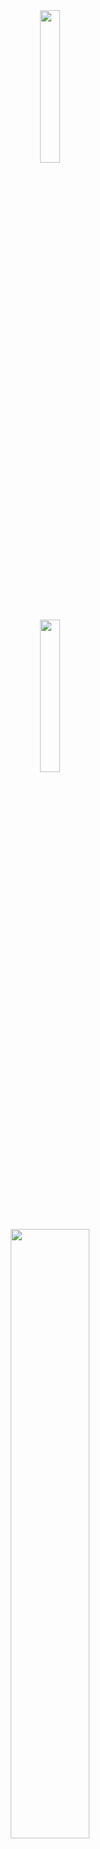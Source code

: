 <div width="100%" align="center">
    <img width="25%" style="display:block" src="https://github-readme-stats.vercel.app/api?username=dfx81&count_private=true&show_icons=true&include_all_commits=true" />
    <img width="25%" style="display:block" src="https://github-readme-stats.vercel.app/api/top-langs/?username=dfx81&layout=compact&langs_count=4" />
    <img width="50%" src="https://dfx81.github.io/res/lookout.png" />
</div>
